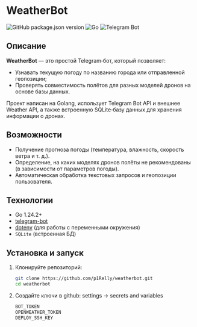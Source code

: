 # WeatherBot

![GitHub package.json version](https://img.shields.io/badge/version-1.0.3-blue)
![Go](https://img.shields.io/badge/go-1.24.2-blue)
![Telegram Bot](https://img.shields.io/badge/telegram_bot-blueviolet)

## Описание
**WeatherBot** — это простой Telegram‑бот, который позволяет:
- Узнавать текущую погоду по названию города или отправленной геопозиции;
- Проверять совместимость полётов для разных моделей дронов на основе базы данных.  

Проект написан на Golang, использует Telegram Bot API и внешнее Weather API, а также встроенную SQLite‑базу данных для хранения информации о дронах.

## Возможности
- Получение прогноза погоды (температура, влажность, скорость ветра и т. д.).
- Определение, на каких моделях дронов полёты не рекомендованы (в зависимости от параметров погоды).
- Автоматическая обработка текстовых запросов и геопозиции пользователя.

## Технологии
- Go 1.24.2+
- [telegram-bot](https://github.com/go-telegram-bot-api/telegram-bot-api)
- [dotenv](https://github.com/joho/godotenv) (для работы с переменными окружения)
- `SQLite` (встроенная БД)

## Установка и запуск

1. Клонируйте репозиторий:
   ```bash
   git clone https://github.com/p1Relly/weatherbot.git
   cd weatherbot

2. Создайте ключи в github: settings -> secrets and variables
   ```bash
   BOT_TOKEN
   OPENWEATHER_TOKEN
   DEPLOY_SSH_KEY